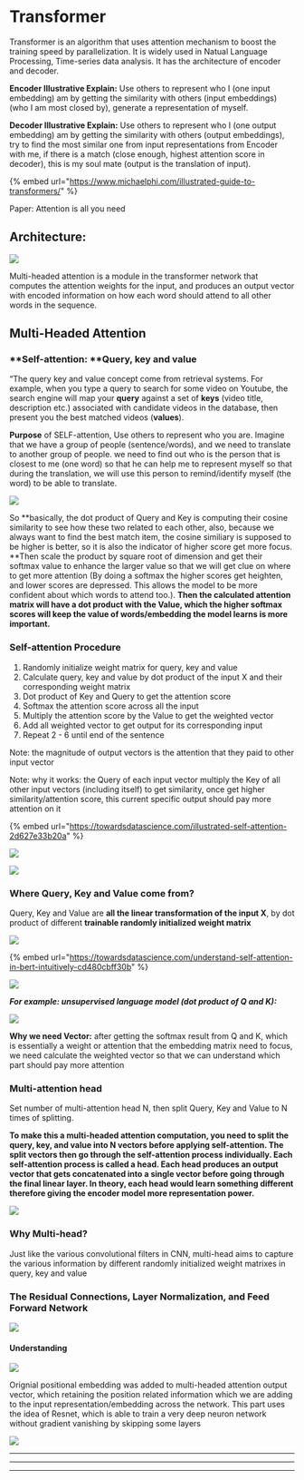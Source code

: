 # Transformer

Transformer is an algorithm that uses attention mechanism to boost the training speed by parallelization. It is widely used in Natual Language Processing, Time-series data analysis. It has the architecture of encoder and decoder.

**Encoder Illustrative Explain:** Use others to represent who I (one input embedding) am by getting the similarity with others (input embeddings) (who I am most closed by), generate a representation of myself.

**Decoder Illustrative Explain:** Use others to represent who I (one output embedding) am by getting the similarity with others (output embeddings), try to find the most similar one from input representations from Encoder with me, if there is a match (close enough, highest attention score in decoder), this is my soul mate (output is the translation of input).

{% embed url="https://www.michaelphi.com/illustrated-guide-to-transformers/" %}

Paper: Attention is all you need

## Architecture:

![](<.gitbook/assets/image (87).png>)

Multi-headed attention is a module in the transformer network that computes the attention weights for the input, and produces an output vector with encoded information on how each word should attend to all other words in the sequence.

## Multi-Headed Attention

### \*\*Self-attention: \*\*Query, key and value

“The query key and value concept come from retrieval systems. For example, when you type a query to search for some video on Youtube, the search engine will map your **query** against a set of **keys** (video title, description etc.) associated with candidate videos in the database, then present you the best matched videos (**values**).

**Purpose** of SELF-attention, Use others to represent who you are. Imagine that we have a group of people (sentence/words), and we need to translate to another group of people. we need to find out who is the person that is closest to me (one word) so that he can help me to represent myself so that during the translation, we will use this person to remind/identify myself (the word) to be able to translate.

![](<.gitbook/assets/image (88).png>)

So \*\*basically, the dot product of Query and Key is computing their cosine similarity to see how these two related to each other, also, because we always want to find the best match item, the cosine similiary is supposed to be higher is better, so it is also the indicator of higher score get more focus. \*\*Then scale the product by square root of dimension and get their softmax value to enhance the larger value so that we will get clue on where to get more attention (By doing a softmax the higher scores get heighten, and lower scores are depressed. This allows the model to be more confident about which words to attend too.). **Then the calculated attention matrix will have a dot product with the Value, which the higher softmax scores will keep the value of words/embedding the model learns is more important.**

### Self-attention Procedure

1. Randomly initialize weight matrix for query, key and value
2. Calculate query, key and value by dot product of the input X and their corresponding weight matrix
3. Dot product of Key and Query to get the attention score
4. Softmax the attention score across all the input
5. Multiply the attention score by the Value to get the weighted vector
6. Add all weighted vector to get output for its corresponding input
7. Repeat 2 - 6 until end of the sentence

Note: the magnitude of output vectors is the attention that they paid to other input vector

Note: why it works: the Query of each input vector multiply the Key of all other input vectors (including itself) to get similarity, once get higher similarity/attention score, this current specific output should pay more attention on it

{% embed url="https://towardsdatascience.com/illustrated-self-attention-2d627e33b20a" %}

![](.gitbook/assets/ezgif.com-gif-maker.gif)

![](<.gitbook/assets/image (109).png>)

### Where Query, Key and Value come from?

Query, Key and Value are **all the linear transformation of the input X**, by dot product of different **trainable randomly initialized weight matrix**

![](<.gitbook/assets/image (108).png>)

{% embed url="https://towardsdatascience.com/understand-self-attention-in-bert-intuitively-cd480cbff30b" %}

![](<.gitbook/assets/image (106).png>)

_**For example: unsupervised language model (dot product of Q and K):**_

![](<.gitbook/assets/image (107).png>)

**Why we need Vector:** after getting the softmax result from Q and K, which is essentially a weight or attention that the embedding matrix need to focus, we need calculate the weighted vector so that we can understand which part should pay more attention

### Multi-attention head

Set number of multi-attention head N, then split Query, Key and Value to N times of splitting.

**To make this a multi-headed attention computation, you need to split the query, key, and value into N vectors before applying self-attention. The split vectors then go through the self-attention process individually. Each self-attention process is called a head. Each head produces an output vector that gets concatenated into a single vector before going through the final linear layer. In theory, each head would learn something different therefore giving the encoder model more representation power.**

![](<.gitbook/assets/image (90).png>)

### Why Multi-head?

Just like the various convolutional filters in CNN, multi-head aims to capture the various information by different randomly initialized weight matrixes in query, key and value

### The Residual Connections, Layer Normalization, and Feed Forward Network

![](<.gitbook/assets/image (91).png>)

#### Understanding

![](<.gitbook/assets/image (92).png>)

Orignial positional embedding was added to multi-headed attention output vector, which retaining the position related information which we are adding to the input representation/embedding across the network. This part uses the idea of Resnet, which is able to train a very deep neuron network without gradient vanishing by skipping some layers

![](<.gitbook/assets/image (93).png>)

***

***

***
